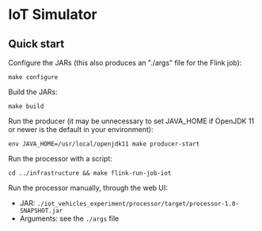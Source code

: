 # IoT Simulator

## Quick start

Configure the JARs (this also produces an "./args" file for the Flink job):

```
make configure
```

Build the JARs:

```
make build
```

Run the producer (it may be unnecessary to set JAVA_HOME if OpenJDK 11 or newer is the default in your environment):

```
env JAVA_HOME=/usr/local/openjdk11 make producer-start
```

Run the processor with a script:

```
cd ../infrastructure && make flink-run-job-iot
```

Run the processor manually, through the web UI:

- JAR: `./iot_vehicles_experiment/processor/target/processor-1.0-SNAPSHOT.jar`
- Arguments: see the `./args` file
